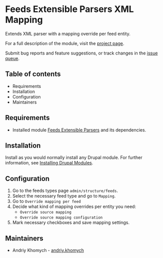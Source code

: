 # Feeds Extensible Parsers XML Mapping

Extends XML parser with a mapping override per feed entity.

For a full description of the module, visit the
[project page](https://www.drupal.org/project/feeds_ex_xml_mapping).

Submit bug reports and feature suggestions, or track changes in the
[issue queue](https://www.drupal.org/project/issues/feeds_ex_xml_mapping).


## Table of contents

- Requirements
- Installation
- Configuration
- Maintainers


## Requirements

- Installed module [Feeds Extensible Parsers](https://www.drupal.org/project/feeds_ex)
and its dependencies.

## Installation

Install as you would normally install any Drupal module. For further
information, see
[Installing Drupal Modules](https://www.drupal.org/docs/extending-drupal/installing-drupal-modules).


## Configuration

1. Go to the feeds types page `admin/structure/feeds`.
2. Select the necessary feed type and go to `Mapping`.
3. Go to `Override mapping per feed`
4. Decide what kind of mapping overrides per entity you need:
   - `Override source mapping`
   - `Override source mapping configuration`
5. Mark necessary checkboxes and save mapping settings.


## Maintainers

-  Andriy Khomych - [andriy.khomych](https://www.drupal.org/u/andriy-khomych)
